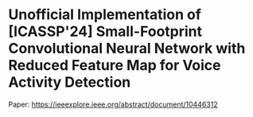 # Unofficial Implementation of [ICASSP'24] Small-Footprint Convolutional Neural Network with Reduced Feature Map for Voice Activity Detection

Paper: https://ieeexplore.ieee.org/abstract/document/10446312
